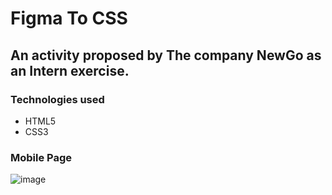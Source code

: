 # Figma To CSS

## An activity proposed by The company NewGo as an Intern exercise.

### Technologies used

- HTML5
- CSS3

### Mobile Page
![image](https://github.com/user-attachments/assets/982bbc04-4022-48dd-ba13-c42de01357e0)


